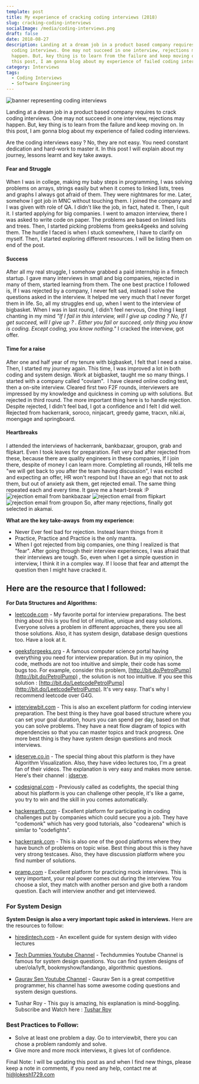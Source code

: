 ```yaml
---
template: post
title: My experience of cracking coding interviews (2018)
slug: cracking-coding-interviews
socialImage: /media/coding-interviews.png
draft: false
date: 2018-08-27
description: Landing at a dream job in a product based company requires to crack
  coding interviews. One may not succeed in one interview, rejections may
  happen. But, key thing is to learn from the failure and keep moving on. In
  this post, I am gonna blog about my experience of failed coding interviews.
category: Interviews
tags:
  - Coding Interviews
  - Software Engineering
---
```

![banner representing coding interviews](/media/coding-interviews.png)

Landing at a dream job in a product based company requires to crack coding interviews. One may not succeed in one interview, rejections may happen. But, key thing is to learn from the failure and keep moving on. In this post, I am gonna blog about my experience of failed coding interviews.

Are the coding interviews easy ? No, they are not easy. You need constant dedication and hard-work to master it. In this post I will explain about my journey, lessons learnt and key take aways.

#### Fear and Struggle

When I was in college, making my baby steps in programming, I was solving problems on arrays, strings easily but when it comes to linked lists, trees and graphs I always got afraid of them. They were nightmares for me. Later, somehow I got job in MNC without touching them. I joined the company and I was given with role of QA. I didn't like the job, in fact, hated it. Then, I quit it. I started applying for big companies. I went to amazon interview, there I was asked to write code on paper. The problems are based on linked lists and trees. Then, I started picking problems from geeks4geeks and solving them. The hurdle I faced is when I stuck somewhere, I have to clarify on myself. Then, I started exploring different resources. I will be listing them on end of the post.

#### Success

After all my real struggle, I somehow grabbed a paid internship in a fintech startup. I gave many interviews in small and big companies, rejected in many of them, started learning from them. The one best practice I followed is, If I was rejected by a company, I never felt sad, instead I solve the questions asked in the interview. It helped me very much that I never forget them in life. So, all my struggles end up, when I went to the interview of bigbasket. When I was in last round, I didn't feel nervous, One thing I kept chanting in my mind *"If I fail in this interview, will I give up coding ? No, If I get succeed, will I give up ? . Either you fail or succeed, only thing you know is coding. Except coding, you know nothing."* I cracked the interview, got offer.

#### Time for a raise

After one and half year of my tenure with bigbasket, I felt that I need a raise. Then, I started my journey again. This time, I was improved a lot in both coding and system design. Work at bigbasket, taught me so many things. I started with a company called "coviam".  I have cleared online coding test, then a on-site interview. Cleared first two F2F rounds, interviewers are impressed by my knowledge and quickness in coming up with solutions. But rejected in third round. The more important thing here is to handle rejection. Despite rejected, I didn't feel bad, I got a confidence and I felt I did well. Rejected from hackerrank, soroco, ninjacart, greedy game, tracxn, niki.ai, moengage and springboard.

#### Heartbreaks

I attended the interviews of hackerrank, bankbazaar, groupon, grab and flipkart. Even I took leaves for preparation. Felt very bad after rejected from these, because there are quality engineers in these companies, If I join there, despite of money I can learn more. Completing all rounds, HR tells me "we will get back to you after the team having discussion", I was excited and expecting an offer, HR won't respond but I have an ego that not to ask them, but out of anxiety ask them, get rejected email. The same thing repeated each and every time. It gave me a heart-break :P ![rejection email from bankbazaar](/media/bankbazaar.png) ![rejection email from flipkart](/media/flipkart.png) ![rejection email from groupon](/media/groupon.png) So, after many rejections, finally got selected in akamai.

**What are the key take-aways  from my experience:**

- Never Ever feel bad for rejection. Instead learn things from it
- Practice, Practice and Practice is the only mantra.
- When I got rejected from big companies, one thing I realized is that "fear". After going through their interview experiences, I was afraid that their interviews are tough. So, even when I get a simple question in interview, I think it in a complex way. If I loose that fear and attempt the question then I might have cracked it.

## Here are the resource that I followed:

**For Data Structures and Algorithms:**

- [leetcode.com](https://leetcode.com) - My favorite portal for interview preparations. The best thing about this is you find lot of intuitive, unique and easy solutions. Everyone solves a problem in different approaches, there you see all those solutions. Also, it has system design, database design questions too. Have a look at it.

- [geeksforgeeks.org](https://geeksforgeeks.org) - A famous computer science portal having everything you need for interview preparation. But in my opinion, the code, methods are not too intuitive and simple, their code has some bugs too. For example, consider this problem, [http://bit.do/PetrolPump](http://bit.do/PetrolPump) , the solution is not too intuitive. If you see this solution : [http://bit.do/LeetcodePetrolPump](http://bit.do/LeetcodePetrolPump). It's very easy. That's why I recommend leetcode over G4G.

- [interviewbit.com](https://www.interviewbit.com/) - This is also an excellent platform for coding interview preparation. The best thing is they have goal based structure where you can set your goal duration, hours you can spend per day, based on that you can solve problems. They have a neat flow diagram of topics with dependencies so that you can master topics and track progress. One more best thing is they have system design questions and mock interviews.

- [ideserve.co.in](https://www.ideserve.co.in/) - The special thing about this platform is they have Algorithm Visualization. Also, they have video lectures too, I'm a great fan of their videos. The explanation is very easy and makes more sense. Here's their channel : [idserve](https://www.youtube.com/channel/UCMNkvKnD3mo3Jj9eTwJllWw).

- [codesignal.com](https://codesignal.com/) - Previously called as codefights, the special thing about his platform is you can challenge other people, it's like a game, you try to win and the skill in you comes automatically.

- [hackerearth.com](https://www.hackerearth.com/) - Excellent platform for participating in coding challenges put by companies which could secure you a job. They have "codemonk" which has very good tutorials, also "codearena" which is similar to "codefights".

- [hackerrank.com](https://www.hackerrank.com/) - This is also one of the good platforms where they have bunch of problems on topic wise. Best thing about this is they have very strong testcases. Also, they have discussion platform where you find number of solutions.

- [pramp.com](https://www.pramp.com/) - Excellent platform for practicing mock interviews. This is very important, your real power comes out during the interview. You choose a slot, they match with another person and give both a random question. Each will interview another and get interviewed.

### For System Design

**System Design is also a very important topic asked in interviews.** Here are the resources to follow:

- [hiredintech.com](https://www.hiredintech.com/classrooms/system-design) - An excellent guide for system design with video lectures

- [Tech Dummies Youtube Channel](https://www.youtube.com/channel/UCn1XnDWhsLS5URXTi5wtFTA) - Techdummies Youtube Channel is famous for system design questions. You can find system designs of uber/ola/lyft, bookmyshow/fandango, algorithmic questions.

- [Gaurav Sen Youtube Channel](https://www.youtube.com/channel/UCRPMAqdtSgd0Ipeef7iFsKw) - Gaurav Sen is a great competitive programmer, his channel has some awesome coding questions and system design questions.

- Tushar Roy - This guy is amazing, his explanation is mind-boggling. Subscribe and Watch here : [Tushar Roy](https://www.youtube.com/user/tusharroy2525)

### Best Practices to Follow:

- Solve at least one problem a day. Go to interviewbit, there you can chose a problem randomly and solve.
- Give more and more mock interviews, it gives lot of confidence.

Final Note: I will be updating this post as and when I find new things, please keep a note in comments, if you need any help, contact me at [hi@lokesh1729.com](mailto:hi@lokesh1729.com)
